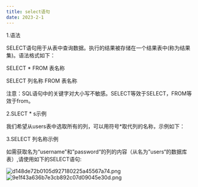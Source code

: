 ```yaml
---
title: select语句
date: 2023-2-1
---
```

1.语法

SELECT语句用于从表中查询数据。执行的结果被存储在一个结果表中(称为结果集)。语法格式如下：

SELECT * FROM 表名称

SELECT 列名称 FROM 表名称

注意：SQL语句中的关键字对大小写不敏感。SELECT等效于SELECT，FROM等效于from。

2.SLECT * s示例

我们希望从users表中选取所有的列，可以用符号*取代列的名称，示例如下：


3.SELECT 列名称示例

如需获取名为“username"和”password“的列的内容（从名为”users“的数据库表）,请使用如下的SELECT语句:

![d148de72b0105d927180225a45567a74.png](https://s1.imagehub.cc/images/2023/02/01/d148de72b0105d927180225a45567a74.png)
![9e1f43a636b7e3cb892c07d09045e30d.png](https://s1.imagehub.cc/images/2023/02/01/9e1f43a636b7e3cb892c07d09045e30d.png)
